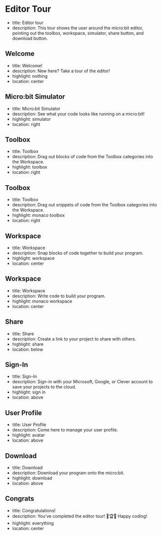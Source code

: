 # Editor Tour
* title: Editor tour
* description: This tour shows the user around the micro:bit editor, pointing out the toolbox, workspace, simulator, share button, and download button.

## Welcome
* title: Welcome!
* description: New here? Take a tour of the editor!
* highlight: nothing
* location: center

## Micro:bit Simulator
* title: Micro:bit Simulator
* description: See what your code looks like running on a micro:bit!
* highlight: simulator
* location: right

## Toolbox
* title: Toolbox
* description: Drag out blocks of code from the Toolbox categories into the Workspace.
* highlight: toolbox
* location: right

## Toolbox
* title: Toolbox
* description: Drag out snippets of code from the Toolbox categories into the Workspace.
* highlight: monaco toolbox
* location: right

## Workspace
* title: Workspace
* description: Snap blocks of code together to build your program.
* highlight: workspace
* location: center

## Workspace
* title: Workspace
* description: Write code to build your program.
* highlight: monaco workspace
* location: center

## Share
* title: Share
* description: Create a link to your project to share with others.
* highlight: share
* location: below

## Sign-In
* title: Sign-In
* description: Sign-in with your Microsoft, Google, or Clever account to save your projects to the cloud.
* highlight: sign in
* location: above

## User Profile
* title: User Profile
* description: Come here to manage your user profile.
* highlight: avatar
* location: above

## Download
* title: Download
* description: Download your program onto the micro:bit.
* highlight: download
* location: above

## Congrats
* title: Congratulations!
* description: You've completed the editor tour! 🤩🏆🤩 Happy coding!
* highlight: everything
* location: center